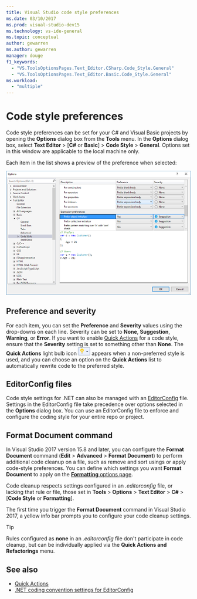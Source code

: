 ```yaml
---
title: Visual Studio code style preferences
ms.date: 03/10/2017
ms.prod: visual-studio-dev15
ms.technology: vs-ide-general
ms.topic: conceptual
author: gewarren
ms.author: gewarren
manager: douge
f1_keywords:
  - "VS.ToolsOptionsPages.Text_Editor.CSharp.Code_Style.General"
  - "VS.ToolsOptionsPages.Text_Editor.Basic.Code_Style.General"
ms.workload:
  - "multiple"
---
```

# Code style preferences

Code style preferences can be set for your C# and Visual Basic projects by opening the **Options** dialog box from the **Tools** menu. In the **Options** dialog box, select **Text Editor** > [**C#** or  **Basic**] > **Code Style** > **General**. Options set in this window are applicable to the local machine only.

Each item in the list shows a preview of the preference when selected:

![Code style options](media/code-style-quick-actions-dialog.png)

## Preference and severity

For each item, you can set the **Preference** and **Severity** values using the drop-downs on each line. Severity can be set to **None**, **Suggestion**, **Warning**, or **Error**. If you want to enable [Quick Actions](../ide/quick-actions.md) for a code style, ensure that the **Severity** setting is set to something other than **None**. The **Quick Actions** light bulb icon ![Small light bulb icon](media/vs2015_lightbulbsmall.png) appears when a non-preferred style is used, and you can choose an option on the **Quick Actions** list to automatically rewrite code to the preferred style.

## EditorConfig files

Code style settings for .NET can also be managed with an [EditorConfig](../ide/editorconfig-code-style-settings-reference.md) file. Settings in the EditorConfig file take precedence over options selected in the **Options** dialog box. You can use an EditorConfig file to enforce and configure the coding style for your entire repo or project.

## Format Document command

In Visual Studio 2017 version 15.8 and later, you can configure the **Format Document** command (**Edit** > **Advanced** > **Format Document**) to perform additional code cleanup on a file, such as remove and sort usings or apply code-style preferences. You can define which settings you want **Format Document** to apply on the [**Formatting** options page](options-text-editor-csharp-formatting.md#format-document-settings).

Code cleanup respects settings configured in an *.editorconfig* file, or lacking that rule or file, those set in **Tools** > **Options** > **Text Editor** > **C#** > [**Code Style** or **Formatting**].

The first time you trigger the **Format Document** command in Visual Studio 2017, a yellow info bar prompts you to configure your code cleanup settings.

> [!TIP]
> Rules configured as **none** in an *.editorconfig* file don't participate in code cleanup, but can be individually applied via the **Quick Actions and Refactorings** menu.

## See also

- [Quick Actions](../ide/quick-actions.md)
- [.NET coding convention settings for EditorConfig](../ide/editorconfig-code-style-settings-reference.md)